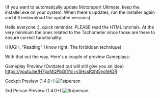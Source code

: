 (If you want to automatically update Motorsport Ultimate, keep the installer.exe on your system. When there's updates, run the installer again and it'll redownload the updated versions)

Hello everyone :), quick reminder.
PLEASE read the HTML tutorials. At the very minimum the ones related to the Tachometer since those are there to ensure correct functionality.

(HUGH, "Reading" I know right. The forbidden technique)

With that out the way. Here's a couple of preview Gameplays:

Gameplay Preview (Outdated but will still give you an idea)
https://youtu.be/H7pxMQPbGfI?si=ySHcsRzht5yohHDR

Cockpit Preview (1.4.0+)
![1stperson](https://github.com/user-attachments/assets/6a9e2ec9-4a51-40a9-958d-fed7e4b74470)

3rd Person Preview (1.4.0+)
![3rdperson](https://github.com/user-attachments/assets/dd218334-2588-4afa-b2e4-5976826e03d7)
